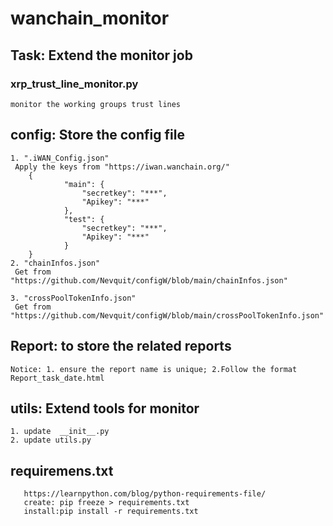 # wanchain_monitor

## Task: Extend the monitor job
### xrp_trust_line_monitor.py
    monitor the working groups trust lines

## config: Store the config file
    1. ".iWAN_Config.json"
     Apply the keys from "https://iwan.wanchain.org/"
        {
                "main": {
                    "secretkey": "***",
                    "Apikey": "***"
                },
                "test": {
                    "secretkey": "***",
                    "Apikey": "***"
                }
        }
    2. "chainInfos.json" 
     Get from "https://github.com/Nevquit/configW/blob/main/chainInfos.json"

    3. "crossPoolTokenInfo.json"
     Get from "https://github.com/Nevquit/configW/blob/main/crossPoolTokenInfo.json"

## Report: to store the related reports
    Notice: 1. ensure the report name is unique; 2.Follow the format Report_task_date.html


## utils: Extend tools for monitor
    1. update  __init__.py
    2. update utils.py

## requiremens.txt
       https://learnpython.com/blog/python-requirements-file/
       create: pip freeze > requirements.txt
       install:pip install -r requirements.txt
